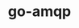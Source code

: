 ---
title: go-amqp
registryType: instrumentation
tags:
  - opentracing
  
  - Go
  
repo: https://github.com/opentracing-contrib/go-amqp
license: MIT License
description: AMQP instrumentation in Go
authors: OpenTracing Contributors
otVersion: latest
---